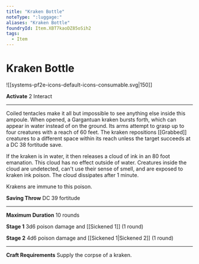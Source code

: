 ```yaml
---
title: "Kraken Bottle"
noteType: ":luggage:"
aliases: "Kraken Bottle"
foundryId: Item.XBT7kaoDZ85oSih2
tags:
  - Item
---
```


# Kraken Bottle
![[systems-pf2e-icons-default-icons-consumable.svg|150]]

**Activate** 2 Interact

* * *

Coiled tentacles make it all but impossible to see anything else inside this ampoule. When opened, a Gargantuan kraken bursts forth, which can appear in water instead of on the ground. Its arms attempt to grasp up to four creatures with a reach of 60 feet. The kraken repositions [[Grabbed]] creatures to a different space within its reach unless the target succeeds at a DC 38 fortitude save.

If the kraken is in water, it then releases a cloud of ink in an 80 foot emanation. This cloud has no effect outside of water. Creatures inside the cloud are undetected, can't use their sense of smell, and are exposed to kraken ink poison. The cloud dissipates after 1 minute.

Krakens are immune to this poison.

**Saving Throw** DC 39 fortitude

* * *

**Maximum Duration** 10 rounds

**Stage 1** 3d6 poison damage and [[Sickened 1]] (1 round)

**Stage 2** 4d6 poison damage and [[Sickened 1|Sickened 2]] (1 round)

* * *

**Craft Requirements** Supply the corpse of a kraken.
